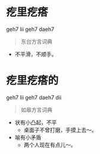 # 疙里疙瘩
geh7 lii geh7 daeh7
> 东台方言词典
- 不平滑，不顺手。


# 疙里疙瘩的
geh7 lii geh7 daeh7 dii
> 如皋方言词典
- 状有小凸起，不平
  - 桌面子不曾打磨，手摸上去～。
- 喻有小矛盾
  - 两个人现在有点儿～。
